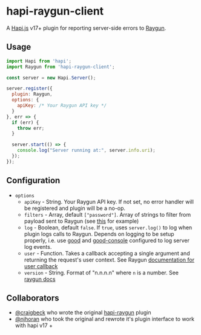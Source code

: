 # hapi-raygun-client

A [Hapi.js](http://hapijs.com) v17+ plugin for reporting server-side errors to [Raygun](https://raygun.io).

## Usage

```js
import Hapi from 'hapi';
import Raygun from 'hapi-raygun-client';

const server = new Hapi.Server();

server.register({
  plugin: Raygun,
  options: {
    apiKey: /* Your Raygun API key */
  }
}, err => {
  if (err) {
    throw err;
  }

  server.start(() => {
    console.log("Server running at:", server.info.uri);
  });
});
```

## Configuration

- `options`
  - `apiKey` - String. Your Raygun API key. If not set, no error handler will be registered and plugin will be a no-op.
  - `filters` - Array, default `["password"]`. Array of strings to filter from payload sent to Raygun (see [this](https://github.com/MindscapeHQ/raygun4node#sending-request-data) for example)
  - `log` - Boolean, default `false`. If `true`, uses `server.log()` to log when plugin logs calls to Raygun. Depends on logging to be setup properly, i.e. use [good](https://github.com/hapijs/good) and [good-console](https://github.com/hapijs/good-console) configured to log server log events.
  - `user` - Function. Takes a callback accepting a single argument and returning the request's user context. See Raygun [documentation for user callback](https://github.com/MindscapeHQ/raygun4node#affected-user-tracking)
  - `version` - String. Format of "n.n.n.n" where `n` is a number. See [raygun docs](https://github.com/MindscapeHQ/raygun4node#version-tracking)

## Collaborators

- [@craigbeck](https://github.com/craigbeck) who wrote the original [hapi-raygun]() plugin
- [@njhoran](https://github.com/njhoran) who took the original and rewrote it's plugin interface to work with hapi v17 +
